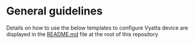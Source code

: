 # General guidelines
Details on how to use the below templates to configure Vyatta device are displayed in the [README.md](https://github.com/kentik/config-snippets/blob/master/README.md) file at the root of this repository
